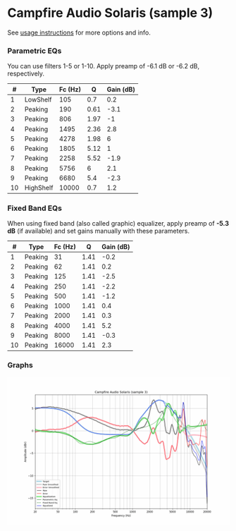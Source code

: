 # Campfire Audio Solaris (sample 3)
See [usage instructions](https://github.com/jaakkopasanen/AutoEq#usage) for more options and info.

### Parametric EQs
You can use filters 1-5 or 1-10. Apply preamp of -6.1 dB or -6.2 dB, respectively.

|   # | Type      |   Fc (Hz) |    Q |   Gain (dB) |
|-----|-----------|-----------|------|-------------|
|   1 | LowShelf  |       105 | 0.7  |         0.2 |
|   2 | Peaking   |       190 | 0.61 |        -3.1 |
|   3 | Peaking   |       806 | 1.97 |        -1   |
|   4 | Peaking   |      1495 | 2.36 |         2.8 |
|   5 | Peaking   |      4278 | 1.98 |         6   |
|   6 | Peaking   |      1805 | 5.12 |         1   |
|   7 | Peaking   |      2258 | 5.52 |        -1.9 |
|   8 | Peaking   |      5756 | 6    |         2.1 |
|   9 | Peaking   |      6680 | 5.4  |        -2.3 |
|  10 | HighShelf |     10000 | 0.7  |         1.2 |

### Fixed Band EQs
When using fixed band (also called graphic) equalizer, apply preamp of **-5.3 dB** (if available) and set gains manually with these parameters.

|   # | Type    |   Fc (Hz) |    Q |   Gain (dB) |
|-----|---------|-----------|------|-------------|
|   1 | Peaking |        31 | 1.41 |        -0.2 |
|   2 | Peaking |        62 | 1.41 |         0.2 |
|   3 | Peaking |       125 | 1.41 |        -2.5 |
|   4 | Peaking |       250 | 1.41 |        -2.2 |
|   5 | Peaking |       500 | 1.41 |        -1.2 |
|   6 | Peaking |      1000 | 1.41 |         0.4 |
|   7 | Peaking |      2000 | 1.41 |         0.3 |
|   8 | Peaking |      4000 | 1.41 |         5.2 |
|   9 | Peaking |      8000 | 1.41 |        -0.3 |
|  10 | Peaking |     16000 | 1.41 |         2.3 |

### Graphs
![](./Campfire%20Audio%20Solaris%20(sample%203).png)
